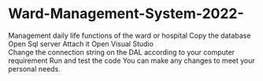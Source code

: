 # Ward-Management-System-2022-
Management daily life functions of the ward or hospital
Copy the database 
Open Sql server
Attach it 
Open Visual Studio  
Change the connection string on the DAL according to your computer requirement 
Run and test the code 
You can make any changes to meet your personal needs.
